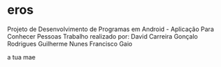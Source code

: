 # eros
Projeto de Desenvolvimento de Programas em Android - Aplicação Para Conhecer Pessoas
Trabalho realizado por:
  David Carreira
  Gonçalo Rodrigues
  Guilherme Nunes
  Francisco Gaio
  
  
  a tua mae
